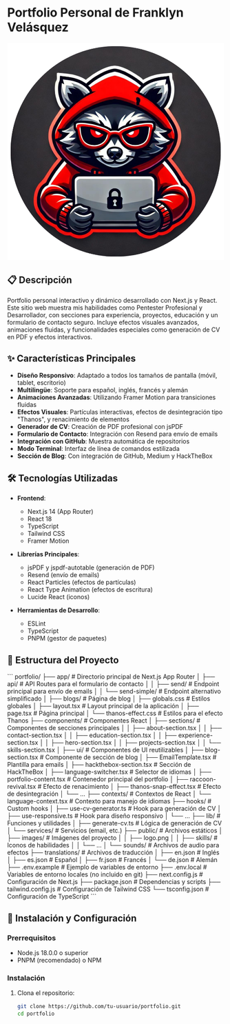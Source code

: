 # Portfolio Personal de Franklyn Velásquez

![Logo del Proyecto](/public/images/logo.png)

## 📋 Descripción

Portfolio personal interactivo y dinámico desarrollado con Next.js y React. Este sitio web muestra mis habilidades como Pentester Profesional y Desarrollador, con secciones para experiencia, proyectos, educación y un formulario de contacto seguro. Incluye efectos visuales avanzados, animaciones fluidas, y funcionalidades especiales como generación de CV en PDF y efectos interactivos.

## ✨ Características Principales

- **Diseño Responsivo**: Adaptado a todos los tamaños de pantalla (móvil, tablet, escritorio)
- **Multilingüe**: Soporte para español, inglés, francés y alemán
- **Animaciones Avanzadas**: Utilizando Framer Motion para transiciones fluidas
- **Efectos Visuales**: Partículas interactivas, efectos de desintegración tipo "Thanos", y renacimiento de elementos
- **Generador de CV**: Creación de PDF profesional con jsPDF
- **Formulario de Contacto**: Integración con Resend para envío de emails
- **Integración con GitHub**: Muestra automática de repositorios
- **Modo Terminal**: Interfaz de línea de comandos estilizada
- **Sección de Blog**: Con integración de GitHub, Medium y HackTheBox

## 🛠️ Tecnologías Utilizadas

- **Frontend**:
  - Next.js 14 (App Router)
  - React 18
  - TypeScript
  - Tailwind CSS
  - Framer Motion

- **Librerías Principales**:
  - jsPDF y jspdf-autotable (generación de PDF)
  - Resend (envío de emails)
  - React Particles (efectos de partículas)
  - React Type Animation (efectos de escritura)
  - Lucide React (iconos)

- **Herramientas de Desarrollo**:
  - ESLint
  - TypeScript
  - PNPM (gestor de paquetes)

## 📁 Estructura del Proyecto

\`\`\`
portfolio/
├── app/                      # Directorio principal de Next.js App Router
│   ├── api/                  # API Routes para el formulario de contacto
│   │   ├── send/             # Endpoint principal para envío de emails
│   │   └── send-simple/      # Endpoint alternativo simplificado
│   ├── blogs/                # Página de blog
│   ├── globals.css           # Estilos globales
│   ├── layout.tsx            # Layout principal de la aplicación
│   ├── page.tsx              # Página principal
│   └── thanos-effect.css     # Estilos para el efecto Thanos
├── components/               # Componentes React
│   ├── sections/             # Componentes de secciones principales
│   │   ├── about-section.tsx
│   │   ├── contact-section.tsx
│   │   ├── education-section.tsx
│   │   ├── experience-section.tsx
│   │   ├── hero-section.tsx
│   │   ├── projects-section.tsx
│   │   └── skills-section.tsx
│   ├── ui/                   # Componentes de UI reutilizables
│   ├── blog-section.tsx      # Componente de sección de blog
│   ├── EmailTemplate.tsx     # Plantilla para emails
│   ├── hackthebox-section.tsx # Sección de HackTheBox
│   ├── language-switcher.tsx # Selector de idiomas
│   ├── portfolio-content.tsx # Contenedor principal del portfolio
│   ├── raccoon-revival.tsx   # Efecto de renacimiento
│   ├── thanos-snap-effect.tsx # Efecto de desintegración
│   └── ...
├── contexts/                 # Contextos de React
│   └── language-context.tsx  # Contexto para manejo de idiomas
├── hooks/                    # Custom hooks
│   ├── use-cv-generator.ts   # Hook para generación de CV
│   ├── use-responsive.ts     # Hook para diseño responsivo
│   └── ...
├── lib/                      # Funciones y utilidades
│   ├── generate-cv.ts        # Lógica de generación de CV
│   └── services/             # Servicios (email, etc.)
├── public/                   # Archivos estáticos
│   ├── images/               # Imágenes del proyecto
│   │   ├── logo.png
│   │   ├── skills/           # Iconos de habilidades
│   │   └── ...
│   └── sounds/               # Archivos de audio para efectos
├── translations/             # Archivos de traducción
│   ├── en.json               # Inglés
│   ├── es.json               # Español
│   ├── fr.json               # Francés
│   └── de.json               # Alemán
├── .env.example              # Ejemplo de variables de entorno
├── .env.local                # Variables de entorno locales (no incluido en git)
├── next.config.js            # Configuración de Next.js
├── package.json              # Dependencias y scripts
├── tailwind.config.js        # Configuración de Tailwind CSS
└── tsconfig.json             # Configuración de TypeScript
\`\`\`

## 🚀 Instalación y Configuración

### Prerrequisitos

- Node.js 18.0.0 o superior
- PNPM (recomendado) o NPM

### Instalación

1. Clona el repositorio:
   ```bash
   git clone https://github.com/tu-usuario/portfolio.git
   cd portfolio
  
